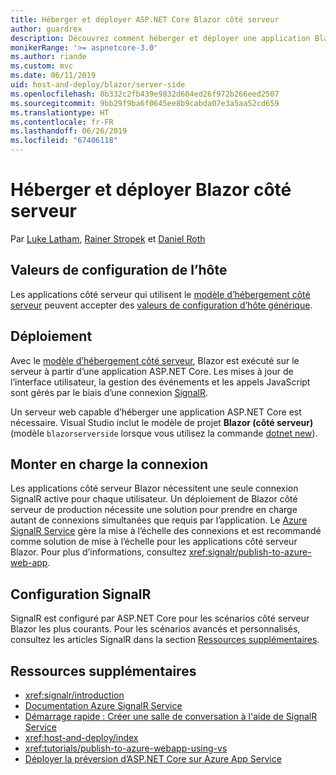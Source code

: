 ```yaml
---
title: Héberger et déployer ASP.NET Core Blazor côté serveur
author: guardrex
description: Découvrez comment héberger et déployer une application Blazor côté serveur avec ASP.NET Core.
monikerRange: '>= aspnetcore-3.0'
ms.author: riande
ms.custom: mvc
ms.date: 06/11/2019
uid: host-and-deploy/blazor/server-side
ms.openlocfilehash: 8b332c2fb439e9832d604ed26f972b266eed2507
ms.sourcegitcommit: 9bb29f9ba6f0645ee8b9cabda07e3a5aa52cd659
ms.translationtype: HT
ms.contentlocale: fr-FR
ms.lasthandoff: 06/26/2019
ms.locfileid: "67406118"
---
```

# <a name="host-and-deploy-blazor-server-side"></a>Héberger et déployer Blazor côté serveur

Par [Luke Latham](https://github.com/guardrex), [Rainer Stropek](https://www.timecockpit.com) et [Daniel Roth](https://github.com/danroth27)

## <a name="host-configuration-values"></a>Valeurs de configuration de l’hôte

Les applications côté serveur qui utilisent le [modèle d’hébergement côté serveur](xref:blazor/hosting-models#server-side) peuvent accepter des [valeurs de configuration d’hôte générique](xref:fundamentals/host/generic-host#host-configuration).

## <a name="deployment"></a>Déploiement

Avec le [modèle d’hébergement côté serveur](xref:blazor/hosting-models#server-side), Blazor est exécuté sur le serveur à partir d’une application ASP.NET Core. Les mises à jour de l’interface utilisateur, la gestion des événements et les appels JavaScript sont gérés par le biais d’une connexion [SignalR](xref:signalr/introduction).

Un serveur web capable d’héberger une application ASP.NET Core est nécessaire. Visual Studio inclut le modèle de projet **Blazor (côté serveur)** (modèle `blazorserverside` lorsque vous utilisez la commande [dotnet new](/dotnet/core/tools/dotnet-new)).

## <a name="connection-scale-out"></a>Monter en charge la connexion

Les applications côté serveur Blazor nécessitent une seule connexion SignalR active pour chaque utilisateur. Un déploiement de Blazor côté serveur de production nécessite une solution pour prendre en charge autant de connexions simultanées que requis par l’application. Le [Azure SignalR Service](/azure/azure-signalr/) gère la mise à l’échelle des connexions et est recommandé comme solution de mise à l’échelle pour les applications côté serveur Blazor. Pour plus d’informations, consultez <xref:signalr/publish-to-azure-web-app>.

## <a name="signalr-configuration"></a>Configuration SignalR

SignalR est configuré par ASP.NET Core pour les scénarios côté serveur Blazor les plus courants. Pour les scénarios avancés et personnalisés, consultez les articles SignalR dans la section [Ressources supplémentaires](#additional-resources).

## <a name="additional-resources"></a>Ressources supplémentaires

* <xref:signalr/introduction>
* [Documentation Azure SignalR Service](/azure/azure-signalr/)
* [Démarrage rapide : Créer une salle de conversation à l'aide de SignalR Service](/azure/azure-signalr/signalr-quickstart-dotnet-core)
* <xref:host-and-deploy/index>
* <xref:tutorials/publish-to-azure-webapp-using-vs>
* [Déployer la préversion d’ASP.NET Core sur Azure App Service](xref:host-and-deploy/azure-apps/index#deploy-aspnet-core-preview-release-to-azure-app-service)

